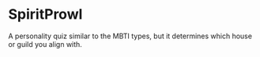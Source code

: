 # SpiritProwl

A personality quiz similar to the MBTI types, but it determines which house or guild you align with.
